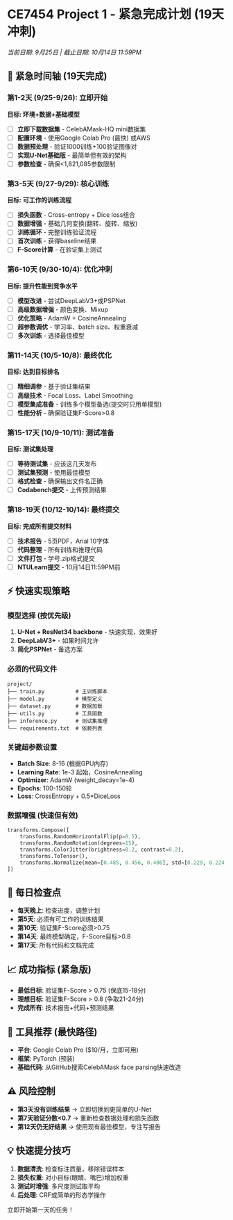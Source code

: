 # CE7454 Project 1 - 紧急完成计划 (19天冲刺)
*当前日期: 9月25日 | 截止日期: 10月14日 11:59PM*

## 🚨 紧急时间轴 (19天完成)

### 第1-2天 (9/25-9/26): 立即开始
**目标: 环境+数据+基础模型**
- [ ] **立即下载数据集** - CelebAMask-HQ mini数据集
- [ ] **配置环境** - 使用Google Colab Pro (最快) 或AWS
- [ ] **数据预处理** - 验证1000训练+100验证图像对
- [ ] **实现U-Net基础版** - 最简单但有效的架构
- [ ] **参数检查** - 确保<1,821,085参数限制

### 第3-5天 (9/27-9/29): 核心训练
**目标: 可工作的训练流程**
- [ ] **损失函数** - Cross-entropy + Dice loss组合
- [ ] **数据增强** - 基础几何变换(翻转、旋转、缩放)
- [ ] **训练循环** - 完整训练验证流程
- [ ] **首次训练** - 获得baseline结果
- [ ] **F-Score计算** - 在验证集上测试

### 第6-10天 (9/30-10/4): 优化冲刺
**目标: 提升性能到竞争水平**
- [ ] **模型改进** - 尝试DeepLabV3+或PSPNet
- [ ] **高级数据增强** - 颜色变换、Mixup
- [ ] **优化策略** - AdamW + CosineAnnealing
- [ ] **超参数调优** - 学习率、batch size、权重衰减
- [ ] **多次训练** - 选择最佳模型

### 第11-14天 (10/5-10/8): 最终优化
**目标: 达到目标排名**
- [ ] **精细调参** - 基于验证集结果
- [ ] **高级技术** - Focal Loss、Label Smoothing
- [ ] **模型集成准备** - 训练多个模型备选(提交时只用单模型)
- [ ] **性能分析** - 确保验证集F-Score>0.8

### 第15-17天 (10/9-10/11): 测试准备
**目标: 测试集处理**
- [ ] **等待测试集** - 应该这几天发布
- [ ] **测试集预测** - 使用最佳模型
- [ ] **格式检查** - 确保输出文件名正确
- [ ] **Codabench提交** - 上传预测结果

### 第18-19天 (10/12-10/14): 最终提交
**目标: 完成所有提交材料**
- [ ] **技术报告** - 5页PDF，Arial 10字体
- [ ] **代码整理** - 所有训练和推理代码
- [ ] **文件打包** - 学号.zip格式提交
- [ ] **NTULearn提交** - 10月14日11:59PM前

## ⚡ 快速实现策略

### 模型选择 (按优先级)
1. **U-Net + ResNet34 backbone** - 快速实现，效果好
2. **DeepLabV3+** - 如果时间允许
3. **简化PSPNet** - 备选方案

### 必须的代码文件
```
project/
├── train.py          # 主训练脚本
├── model.py          # 模型定义
├── dataset.py        # 数据加载
├── utils.py          # 工具函数
├── inference.py      # 测试集推理
└── requirements.txt  # 依赖列表
```

### 关键超参数设置
- **Batch Size**: 8-16 (根据GPU内存)
- **Learning Rate**: 1e-3 起始，CosineAnnealing
- **Optimizer**: AdamW (weight_decay=1e-4)
- **Epochs**: 100-150轮
- **Loss**: CrossEntropy + 0.5*DiceLoss

### 数据增强 (快速但有效)
```python
transforms.Compose([
    transforms.RandomHorizontalFlip(p=0.5),
    transforms.RandomRotation(degrees=15),
    transforms.ColorJitter(brightness=0.2, contrast=0.2),
    transforms.ToTensor(),
    transforms.Normalize(mean=[0.485, 0.456, 0.406], std=[0.229, 0.224, 0.225])
])
```

## 🎯 每日检查点
- **每天晚上**: 检查进度，调整计划
- **第5天**: 必须有可工作的训练结果
- **第10天**: 验证集F-Score必须>0.75
- **第14天**: 最终模型确定，F-Score目标>0.8
- **第17天**: 所有代码和文档完成

## 📈 成功指标 (紧急版)
- **最低目标**: 验证集F-Score > 0.75 (保底15-18分)
- **理想目标**: 验证集F-Score > 0.8 (争取21-24分)
- **完成所有**: 技术报告+代码+预测结果

## 🔧 工具推荐 (最快路径)
- **平台**: Google Colab Pro ($10/月，立即可用)
- **框架**: PyTorch (预装)
- **基础代码**: 从GitHub搜索CelebAMask face parsing快速改造

## ⚠️ 风险控制
- **第3天没有训练结果** → 立即切换到更简单的U-Net
- **第7天验证分数<0.7** → 重新检查数据处理和损失函数
- **第12天仍无好结果** → 使用现有最佳模型，专注写报告

## 💡 快速提分技巧
1. **数据清洗**: 检查标注质量，移除错误样本
2. **损失权重**: 对小目标(眼睛、嘴巴)增加权重
3. **测试时增强**: 多尺度测试取平均
4. **后处理**: CRF或简单的形态学操作

立即开始第一天的任务！